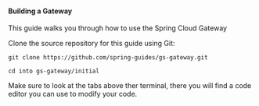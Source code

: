 #### Building a Gateway
This guide walks you through how to use the Spring Cloud Gateway

Clone the source repository for this guide using Git: 

```execute
git clone https://github.com/spring-guides/gs-gateway.git
```

```execute
cd into gs-gateway/initial
```

Make sure to look at the tabs above ther terminal, there you will find a code editor you can use to modify your code.